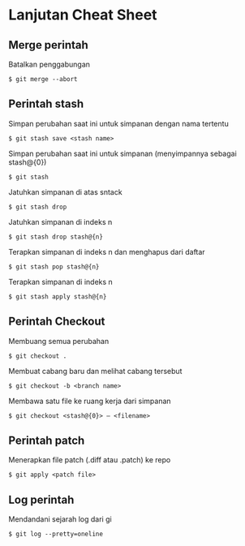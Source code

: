 # Lanjutan Cheat Sheet


## Merge perintah

Batalkan penggabungan

`$ git merge --abort`

## Perintah stash

Simpan perubahan saat ini untuk simpanan dengan nama tertentu

`$ git stash save <stash name>`

Simpan perubahan saat ini untuk simpanan (menyimpannya sebagai stash@{0})

`$ git stash`

Jatuhkan simpanan di atas sntack

`$ git stash drop`

Jatuhkan simpanan di indeks n

`$ git stash drop stash@{n}`

Terapkan simpanan di indeks n dan menghapus dari daftar

`$ git stash pop stash@{n}`

Terapkan simpanan di indeks n

`$ git stash apply stash@{n}`


## Perintah Checkout

Membuang semua perubahan

`$ git checkout .`

Membuat cabang baru dan melihat cabang tersebut

`$ git checkout -b <branch name>`

Membawa satu file ke ruang kerja dari simpanan

`$ git checkout <stash@{0}> — <filename>`

## Perintah patch

Menerapkan file patch (.diff atau .patch) ke repo

`$ git apply <patch file>`

## Log perintah

Mendandani sejarah log dari gi

`$ git log --pretty=oneline`
